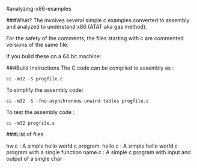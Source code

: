#analyzing-x86-examples

###What?
The involves several simple c examples converted to assembly and analyzed to understand x86 (ATAT aka gas method). 

For the safety of the comments, the files starting with c are commented versions of the same file. 

If you build these on a 64 bit machine:

###Build Instructions
The C code can be compiled to assembly as :
```
cc -m32 -S progfile.c
```

To simplify the assembly code:

```
cc -m32 -S -fno-asynchronous-unwind-tables progfile.c
```

To test the assembly code : 
```
cc -m32 progfile.s
```

###List of files

hw.c : A simple hello world c program.
hello.c : A simple hello world c program with a single function
name.c : A simple c program with input and output of a single char 
